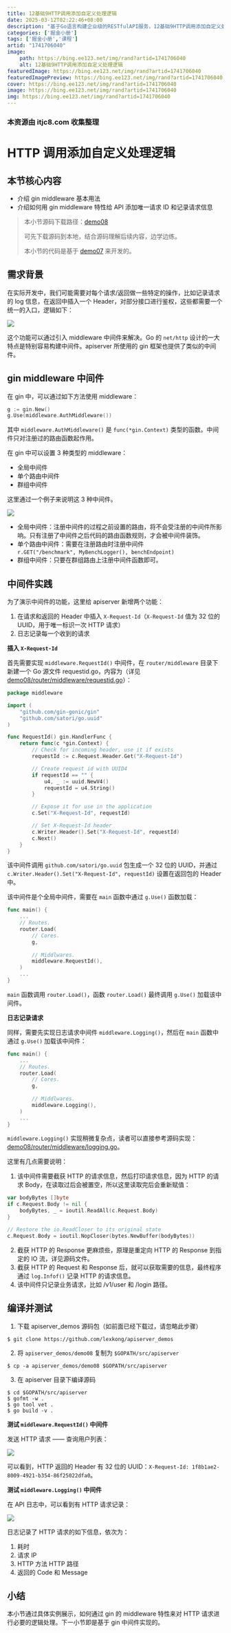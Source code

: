 ```yaml
---
title: 12基础9HTTP调用添加自定义处理逻辑
date: 2025-03-12T02:22:46+08:00
description: "基于Go语言构建企业级的RESTfulAPI服务，12基础9HTTP调用添加自定义处理逻辑"
categories: ['掘金小册']
tags: ['掘金小册','课程']
artid: "1741706040"
image:
    path: https://bing.ee123.net/img/rand?artid=1741706040
    alt: 12基础9HTTP调用添加自定义处理逻辑
featuredImage: https://bing.ee123.net/img/rand?artid=1741706040
featuredImagePreview: https://bing.ee123.net/img/rand?artid=1741706040
cover: https://bing.ee123.net/img/rand?artid=1741706040
image: https://bing.ee123.net/img/rand?artid=1741706040
img: https://bing.ee123.net/img/rand?artid=1741706040
---
```


### 本资源由 itjc8.com 收集整理
# HTTP 调用添加自定义处理逻辑

## 本节核心内容

+ 介绍 gin middleware 基本用法
+ 介绍如何用 gin middleware 特性给 API 添加唯一请求 ID 和记录请求信息

> 本小节源码下载路径：[demo08](https://github.com/lexkong/apiserver_demos/tree/master/demo08)
>
> 可先下载源码到本地，结合源码理解后续内容，边学边练。
>
> 本小节的代码是基于 [demo07](https://github.com/lexkong/apiserver_demos/tree/master/demo07) 来开发的。

## 需求背景

在实际开发中，我们可能需要对每个请求/返回做一些特定的操作，比如记录请求的 log 信息，在返回中插入一个 Header，对部分接口进行鉴权，这些都需要一个统一的入口，逻辑如下：

![](https://user-gold-cdn.xitu.io/2018/6/6/163d48f5200db6e1?w=1761&h=1214&f=png&s=99186)

这个功能可以通过引入 middleware 中间件来解决。Go 的 `net/http` 设计的一大特点是特别容易构建中间件。apiserver 所使用的 gin 框架也提供了类似的中间件。

## gin middleware 中间件

在 gin 中，可以通过如下方法使用 middleware：

```go
g := gin.New()
g.Use(middleware.AuthMiddleware())
```

其中 `middleware.AuthMiddleware()` 是 `func(*gin.Context)` 类型的函数。中间件只对注册过的路由函数起作用。

在 gin 中可以设置 3 种类型的 middleware：

+ 全局中间件
+ 单个路由中间件
+ 群组中间件

这里通过一个例子来说明这 3 种中间件。

![](https://user-gold-cdn.xitu.io/2018/6/6/163d4a97c4d6c438?w=1369&h=830&f=png&s=68458)

+ 全局中间件：注册中间件的过程之前设置的路由，将不会受注册的中间件所影响。只有注册了中间件之后代码的路由函数规则，才会被中间件装饰。
+ 单个路由中间件：需要在注册路由时注册中间件  
  `r.GET("/benchmark", MyBenchLogger(), benchEndpoint)`
+ 群组中间件：只要在群组路由上注册中间件函数即可。

## 中间件实践

为了演示中间件的功能，这里给 apiserver 新增两个功能：

1. 在请求和返回的 Header 中插入 `X-Request-Id`（`X-Request-Id` 值为 32 位的 UUID，用于唯一标识一次 HTTP 请求）
2. 日志记录每一个收到的请求

**插入 `X-Request-Id`**

首先需要实现 `middleware.RequestId()` 中间件，在 `router/middleware` 目录下新建一个 Go 源文件 requestid.go，内容为（详见 [demo08/router/middleware/requestid.go](https://github.com/lexkong/apiserver_demos/blob/master/demo08/router/middleware/requestid.go)）：

```go
package middleware

import (
	"github.com/gin-gonic/gin"
	"github.com/satori/go.uuid"
)

func RequestId() gin.HandlerFunc {
	return func(c *gin.Context) {
		// Check for incoming header, use it if exists
		requestId := c.Request.Header.Get("X-Request-Id")

		// Create request id with UUID4
		if requestId == "" {
			u4, _ := uuid.NewV4()
			requestId = u4.String()
		}

		// Expose it for use in the application
		c.Set("X-Request-Id", requestId)

		// Set X-Request-Id header
		c.Writer.Header().Set("X-Request-Id", requestId)
		c.Next()
	}
}
```

该中间件调用 `github.com/satori/go.uuid` 包生成一个 32 位的 UUID，并通过 `c.Writer.Header().Set("X-Request-Id", requestId)` 设置在返回包的 Header 中。

该中间件是个全局中间件，需要在 `main` 函数中通过 `g.Use()` 函数加载：

```go 
func main() {
    ...
    // Routes.
    router.Load(
        // Cores.
        g,  
            
        // Middlwares.
        middleware.RequestId(),
    )       
    ...
}
```

`main` 函数调用 `router.Load()`，函数 `router.Load()` 最终调用 `g.Use()` 加载该中间件。

**日志记录请求**

同样，需要先实现日志请求中间件 `middleware.Logging()`，然后在 `main` 函数中通过 `g.Use()` 加载该中间件：

```go
func main() {
    ...
    // Routes.
    router.Load(
        // Cores.
        g,  
            
        // Middlwares.
        middleware.Logging(),
    )       
    ...
}
```

`middleware.Logging()` 实现稍微复杂点，读者可以直接参考源码实现：[demo08/router/middleware/logging.go](https://github.com/lexkong/apiserver_demos/blob/master/demo08//router/middleware/logging.go)。

这里有几点需要说明：

1. 该中间件需要截获 HTTP 的请求信息，然后打印请求信息，因为 HTTP 的请求 Body，在读取过后会被置空，所以这里读取完后会重新赋值：

```go
var bodyBytes []byte
if c.Request.Body != nil {
    bodyBytes, _ = ioutil.ReadAll(c.Request.Body)
}             

// Restore the io.ReadCloser to its original state
c.Request.Body = ioutil.NopCloser(bytes.NewBuffer(bodyBytes))
```

2. 截获 HTTP 的 Response 更麻烦些，原理是重定向 HTTP 的 Response 到指定的 IO 流，详见源码文件。
3. 截获 HTTP 的 Request 和 Response 后，就可以获取需要的信息，最终程序通过 `log.Infof()` 记录 HTTP 的请求信息。
4. 该中间件只记录业务请求，比如 /v1/user 和 /login 路径。

## 编译并测试

1. 下载 apiserver_demos 源码包（如前面已经下载过，请忽略此步骤）

```
$ git clone https://github.com/lexkong/apiserver_demos
```

2. 将 `apiserver_demos/demo08` 复制为 `$GOPATH/src/apiserver`

```
$ cp -a apiserver_demos/demo08 $GOPATH/src/apiserver
```

3. 在 apiserver 目录下编译源码

```
$ cd $GOPATH/src/apiserver
$ gofmt -w .
$ go tool vet .
$ go build -v .
```

**测试 `middleware.RequestId()` 中间件**

发送 HTTP 请求 —— 查询用户列表：

![](https://user-gold-cdn.xitu.io/2018/6/6/163d4c476135f3fe?w=1900&h=661&f=png&s=81367)

可以看到，HTTP 返回的 Header 有 32 位的 UUID：`X-Request-Id: 1f8b1ae2-8009-4921-b354-86f25022dfa0`。

**测试 `middleware.Logging()` 中间件**

在 API 日志中，可以看到有 HTTP 请求记录：

![](https://user-gold-cdn.xitu.io/2018/6/6/163d4c93ba35c6a4?w=1916&h=858&f=png&s=146763)

日志记录了 HTTP 请求的如下信息，依次为：

1. 耗时
2. 请求 IP
3. HTTP 方法 HTTP 路径
4. 返回的 Code 和 Message

## 小结

本小节通过具体实例展示，如何通过 gin 的 middleware 特性来对 HTTP 请求进行必要的逻辑处理。下一小节即是基于 gin 中间件实现的。
